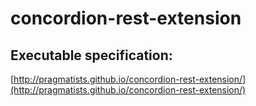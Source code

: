 # concordion-rest-extension

## Executable specification:
[http://pragmatists.github.io/concordion-rest-extension/](http://pragmatists.github.io/concordion-rest-extension/)